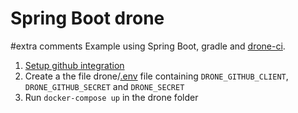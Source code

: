 # Spring Boot drone
#extra comments 
Example using Spring Boot, gradle and [drone-ci](https://drone.io/).

1. [Setup github integration](http://readme.drone.io/admin/setup-github/)
2. Create a the file drone/[.env](https://docs.docker.com/compose/env-file/) file containing `DRONE_GITHUB_CLIENT`, `DRONE_GITHUB_SECRET` and `DRONE_SECRET`
3. Run `docker-compose up` in the drone folder
